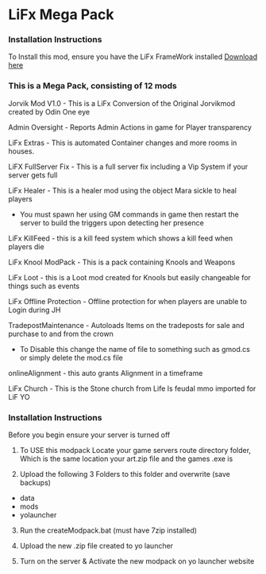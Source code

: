 # LiFx Mega Pack

### Installation Instructions

To Install this mod, ensure you have the LiFx FrameWork installed [Download here](https://lifxmod.com/)


### This is a Mega Pack, consisting of 12 mods
Jorvik Mod V1.0 - This is a LiFx Conversion of the Original Jorvikmod created by Odin One eye

Admin Oversight - Reports Admin Actions in game for Player transparency 

LiFx Extras - This is automated Container changes and more rooms in houses.

LiFX FullServer Fix - This is a full server fix including a Vip System if your server gets full

LiFx Healer - This is a healer mod using the object Mara sickle to heal players 
- You must spawn her using GM commands in game then restart the server to build the triggers upon detecting her presence

LiFx KillFeed - this is a kill feed system which shows a kill feed when players die

LiFx Knool ModPack - This is a pack containing Knools and Weapons

LiFx Loot - this is a Loot mod created for Knools but easily changeable for things such as events

LiFx Offline Protection - Offline protection for when players are unable to Login during JH

TradepostMaintenance - Autoloads Items on the tradeposts for sale and purchase to and from the crown
- To Disable this change the name of file to something such as gmod.cs or simply delete the mod.cs file

onlineAlignment - this auto grants Alignment in a timeframe

LiFx Church - This is the Stone church from Life Is feudal mmo imported for LiF YO

### Installation Instructions
Before you begin ensure your server is turned off

1. To USE this modpack Locate your game servers route directory folder, Which is the same location your art.zip file and the games .exe is

2. Upload the following 3 Folders to this folder and overwrite (save backups)
- data
- mods
- yolauncher

3. Run the createModpack.bat (must have 7zip installed)

4. Upload the new .zip file created to yo launcher

5. Turn on the server & Activate the new modpack on yo launcher website


 
